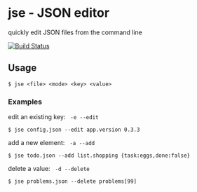 # jse - JSON editor

quickly edit JSON files from the command line

[![Build Status](https://travis-ci.org/bjubes/jse.svg?branch=master)](https://travis-ci.org/bjubes/jse)

## Usage
```
$ jse <file> <mode> <key> <value>
```
### Examples
edit an existing key: ``` -e --edit```
```
$ jse config.json --edit app.version 0.3.3
```
add a new element: ``` -a --add```
```
$ jse todo.json --add list.shopping {task:eggs,done:false}
```
delete a value: ``` -d --delete```
```
$ jse problems.json --delete problems[99]
```
